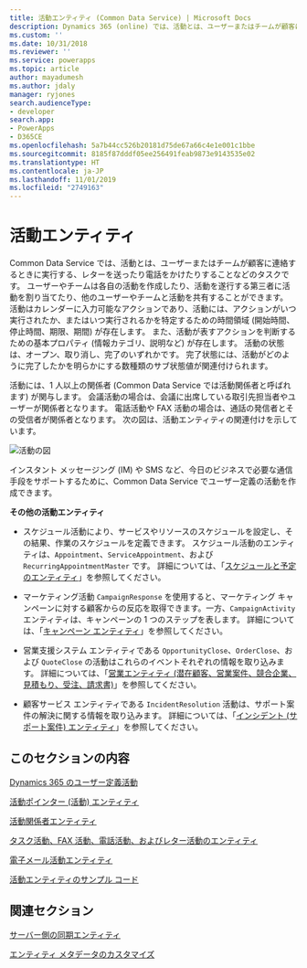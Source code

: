 ```yaml
---
title: 活動エンティティ (Common Data Service) | Microsoft Docs
description: Dynamics 365 (online) では、活動とは、ユーザーまたはチームが顧客に連絡するときに実行する、レターを送ったり電話をかけたりすることなどのタスクです。
ms.custom: ''
ms.date: 10/31/2018
ms.reviewer: ''
ms.service: powerapps
ms.topic: article
author: mayadumesh
ms.author: jdaly
manager: ryjones
search.audienceType:
- developer
search.app:
- PowerApps
- D365CE
ms.openlocfilehash: 5a7b44cc526b20181d75de67a66c4e1e001c1bbe
ms.sourcegitcommit: 8185f87dddf05ee256491feab9873e9143535e02
ms.translationtype: HT
ms.contentlocale: ja-JP
ms.lasthandoff: 11/01/2019
ms.locfileid: "2749163"
---
```

# <a name="activity-entities"></a>活動エンティティ

Common Data Service では、活動とは、ユーザーまたはチームが顧客に連絡するときに実行する、レターを送ったり電話をかけたりすることなどのタスクです。 ユーザーやチームは各自の活動を作成したり、活動を遂行する第三者に活動を割り当てたり、他のユーザーやチームと活動を共有することができます。 活動はカレンダーに入力可能なアクションであり、活動には、アクションがいつ実行されたか、またはいつ実行されるかを特定するための時間領域 (開始時間、停止時間、期限、期間) が存在します。 また、活動が表すアクションを判断するための基本プロパティ (情報カテゴリ、説明など) が存在します。 活動の状態は、オープン、取り消し、完了のいずれかです。 完了状態には、活動がどのように完了したかを明らかにする数種類のサブ状態値が関連付けられます。  
  
 活動には、1 人以上の関係者 (Common Data Service では活動関係者と呼ばれます) が関与します。 会議活動の場合は、会議に出席している取引先担当者やユーザーが関係者となります。 電話活動や FAX 活動の場合は、通話の発信者とその受信者が関係者となります。 次の図は、活動エンティティの関連付けを示しています。  
  
 ![活動の図](media/entity-model-activity.gif "活動の図")  
  
 インスタント メッセージング (IM) や SMS など、今日のビジネスで必要な通信手段をサポートするために、Common Data Service でユーザー定義の活動を作成できます。  
  
 **その他の活動エンティティ**  
  
-   スケジュール活動により、サービスやリソースのスケジュールを設定し、その結果、作業のスケジュールを定義できます。 スケジュール活動のエンティティは、`Appointment`、`ServiceAppointment`、および `RecurringAppointmentMaster` です。 詳細については、「[スケジュールと予定のエンティティ](/dynamics365/customer-engagement/developer/schedule-appointment-entities)」を参照してください。  
  
-   マーケティング活動 `CampaignResponse` を使用すると、マーケティング キャンペーンに対する顧客からの反応を取得できます。一方、`CampaignActivity` エンティティは、キャンペーンの 1 つのステップを表します。 詳細については、「[キャンペーン エンティティ](/dynamics365/customer-engagement/developer/campaign-entities)」を参照してください。  
  
-   営業支援システム エンティティである `OpportunityClose`、`OrderClose`、および `QuoteClose` の活動はこれらのイベントそれぞれの情報を取り込みます。 詳細については、「[営業エンティティ (潜在顧客、営業案件、競合企業、見積もり、受注、請求書)](/dynamics365/customer-engagement/developer/sales-entities-lead-opportunity-competitor-quote-order-invoice)」を参照してください。  
  
-   顧客サービス エンティティである `IncidentResolution` 活動は、サポート案件の解決に関する情報を取り込みます。 詳細については、「[インシデント (サポート案件) エンティティ](/dynamics365/customer-engagement/developer/incident-case-entities)」を参照してください。  
  
## <a name="in-this-section"></a>このセクションの内容  
 [Dynamics 365 のユーザー定義活動](custom-activities.md)  
  
 [活動ポインター (活動) エンティティ](activitypointer-activity-entity.md)  
  
 [活動関係者エンティティ](activityparty-entity.md)  
  
 [タスク活動、FAX 活動、電話活動、およびレター活動のエンティティ](task-fax-phone-call-letter-activity-entities.md)  
  
 [電子メール活動エンティティ](email-activity-entities.md)  
  
 [活動エンティティのサンプル コード](/dynamics365/customer-engagement/developer/sample-code-activity-entities)  
  
## <a name="related-sections"></a>関連セクション  
   
 [サーバー側の同期エンティティ](server-side-synchronization-entities.md)  
  
 [エンティティ メタデータのカスタマイズ](customize-entity-metadata.md)
